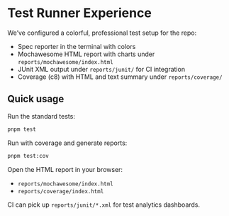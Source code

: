 # Test Runner Experience

We’ve configured a colorful, professional test setup for the repo:

- Spec reporter in the terminal with colors
- Mochawesome HTML report with charts under `reports/mochawesome/index.html`
- JUnit XML output under `reports/junit/` for CI integration
- Coverage (c8) with HTML and text summary under `reports/coverage/`

## Quick usage

Run the standard tests:

```bash
pnpm test
```

Run with coverage and generate reports:

```bash
pnpm test:cov
```

Open the HTML report in your browser:

- `reports/mochawesome/index.html`
- `reports/coverage/index.html`

CI can pick up `reports/junit/*.xml` for test analytics dashboards.
